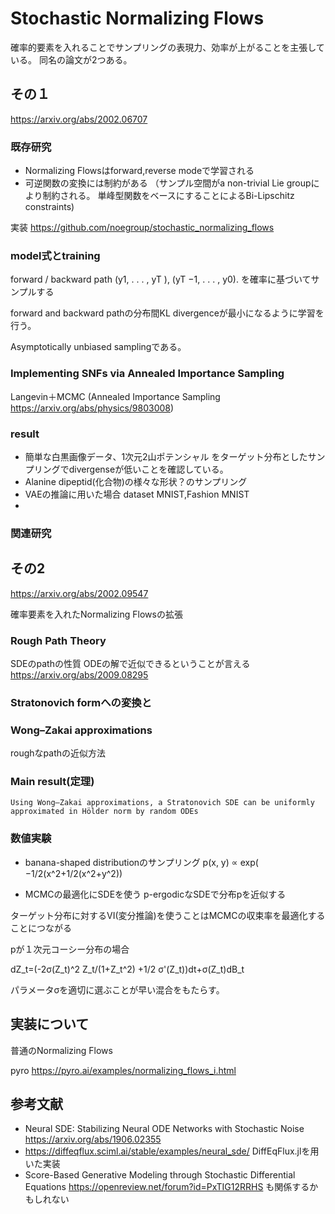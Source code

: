 # Stochastic Normalizing Flows

確率的要素を入れることでサンプリングの表現力、効率が上がることを主張している。
同名の論文が2つある。

## その１
https://arxiv.org/abs/2002.06707

### 既存研究
- Normalizing Flowsはforward,reverse modeで学習される
- 可逆関数の変換には制約がある （サンプル空間がa non-trivial Lie groupにより制約される。 単峰型関数をベースにすることによるBi-Lipschitz constraints)

実装 https://github.com/noegroup/stochastic_normalizing_flows

### model式とtraining

forward / backward path  (y1, . . . , yT ),  (yT −1, . . . , y0). を確率に基づいてサンプルする

forward and backward pathの分布間KL divergenceが最小になるように学習を行う。

Asymptotically unbiased samplingである。

### Implementing SNFs via Annealed Importance Sampling
Langevin＋MCMC
(Annealed Importance Sampling https://arxiv.org/abs/physics/9803008)
### result

- 簡単な白黒画像データ、1次元2山ポテンシャル
をターゲット分布としたサンプリングでdivergenseが低いことを確認している。
- Alanine dipeptid(化合物)の様々な形状？のサンプリング
- VAEの推論に用いた場合 dataset MNIST,Fashion MNIST
-
### 関連研究

## その2
https://arxiv.org/abs/2002.09547

確率要素を入れたNormalizing Flowsの拡張

### Rough Path Theory
 SDEのpathの性質
 ODEの解で近似できるということが言える
 https://arxiv.org/abs/2009.08295
 
### Stratonovich formへの変換と

### Wong–Zakai approximations
roughなpathの近似方法

### Main result(定理)
```
Using Wong–Zakai approximations, a Stratonovich SDE can be uniformly approximated in Hölder norm by random ODEs
```

### 数値実験
- banana-shaped distributionのサンプリング
 p(x, y) ∝ exp( −1/2(x^2+1/2(x^2+y^2))

- MCMCの最適化にSDEを使う
p-ergodicなSDEで分布pを近似する

ターゲット分布に対するVI(変分推論)を使うことはMCMCの収束率を最適化することにつながる

pが１次元コーシー分布の場合

dZ_t=(-2σ(Z_t)^2 Z_t/(1+Z_t^2) +1/2 σ'(Z_t))dt+σ(Z_t)dB_t

パラメータσを適切に選ぶことが早い混合をもたらす。


## 実装について
普通のNormalizing Flows

pyro https://pyro.ai/examples/normalizing_flows_i.html
 
## 参考文献
- Neural SDE: Stabilizing Neural ODE Networks with Stochastic Noise https://arxiv.org/abs/1906.02355
 -  https://diffeqflux.sciml.ai/stable/examples/neural_sde/ DiffEqFlux.jlを用いた実装
- Score-Based Generative Modeling through Stochastic Differential Equations https://openreview.net/forum?id=PxTIG12RRHS
も関係するかもしれない
